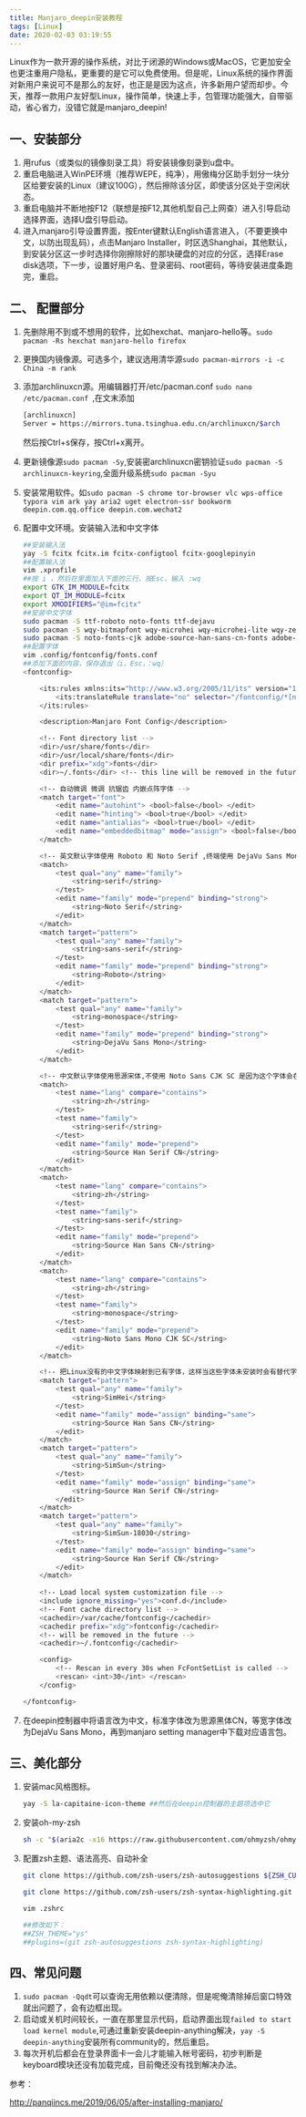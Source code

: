 ```yaml
---
title: Manjaro_deepin安装教程
tags: [Linux]
date: 2020-02-03 03:19:55
---
```


Linux作为一款开源的操作系统，对比于闭源的Windows或MacOS，它更加安全也更注重用户隐私，更重要的是它可以免费使用。但是呢，Linux系统的操作界面对新用户来说可不是那么的友好，也正是是因为这点，许多新用户望而却步。今天，推荐一款用户友好型Linux，操作简单，快速上手，包管理功能强大，自带驱动，省心省力，没错它就是manjaro_deepin!

<!-- more -->

## 一、安装部分

1. 用rufus（或类似的镜像刻录工具）将安装镜像刻录到u盘中。
2. 重启电脑进入WinPE环境（推荐WEPE，纯净），用傲梅分区助手划分一块分区给要安装的Linux（建议100G），然后擦除该分区，即使该分区处于空闲状态。
3. 重启电脑并不断地按F12（联想是按F12,其他机型自己上网查）进入引导启动选择界面，选择U盘引导启动。
4. 进入manjaro引导设置界面，按Enter键默认English语言进入，（不要更换中文，以防出现乱码），点击Manjaro Installer，时区选Shanghai，其他默认，到安装分区这一步时选择你刚擦除好的那块硬盘的对应的分区，选择Erase disk选项，下一步，设置好用户名、登录密码、root密码，等待安装进度条跑完，重启。

## 二、 配置部分

1. 先删除用不到或不想用的软件，比如hexchat、manjaro-hello等。`sudo pacman -Rs hexchat manjaro-hello firefox`

2. 更换国内镜像源。可选多个，建议选用清华源`sudo pacman-mirrors -i -c China -m rank`

3. 添加archlinuxcn源。用编辑器打开/etc/pacman.conf `sudo nano /etc/pacman.conf `,在文末添加

   ```sh
   [archlinuxcn]
   Server = https://mirrors.tuna.tsinghua.edu.cn/archlinuxcn/$arch
   ```

   然后按Ctrl+s保存，按Ctrl+x离开。

4. 更新镜像源`sudo pacman -Sy`,安装密archlinuxcn密钥验证`sudo pacman -S archlinuxcn-keyring`,全面升级系统`sudo pacman -Syu`

5. 安装常用软件。如`sudo pacman -S chrome tor-browser vlc wps-office typora vim ark yay aria2 uget electron-ssr bookworm deepin.com.qq.office deepin.com.wechat2`

6. 配置中文环境。安装输入法和中文字体

   ```sh
   ##安装输入法
   yay -S fcitx fcitx.im fcitx-configtool fcitx-googlepinyin
   ##配置输入法
   vim .xprofile 
   ##按 i ，然后在里面加入下面的三行，按Esc，输入 :wq
   export GTK_IM_MODULE=fcitx
   export QT_IM_MODULE=fcitx
   export XMODIFIERS="@im=fcitx"
   ##安装中文字体
   sudo pacman -S ttf-roboto noto-fonts ttf-dejavu
   sudo pacman -S wqy-bitmapfont wqy-microhei wqy-microhei-lite wqy-zenhei
   sudo pacman -S noto-fonts-cjk adobe-source-han-sans-cn-fonts adobe-source-han-serif-cn-fonts
   ##配置字体
   vim .config/fontconfig/fonts.conf 
   ##添加下面的内容，保存退出（i，Esc，：wq）
   <fontconfig>
   
       <its:rules xmlns:its="http://www.w3.org/2005/11/its" version="1.0">
           <its:translateRule translate="no" selector="/fontconfig/*[not(self::description)]"/>
       </its:rules>
   
       <description>Manjaro Font Config</description>
   
       <!-- Font directory list -->
       <dir>/usr/share/fonts</dir>
       <dir>/usr/local/share/fonts</dir>
       <dir prefix="xdg">fonts</dir>
       <dir>~/.fonts</dir> <!-- this line will be removed in the future -->
   
       <!-- 自动微调 微调 抗锯齿 内嵌点阵字体 -->
       <match target="font">
           <edit name="autohint"> <bool>false</bool> </edit>
           <edit name="hinting"> <bool>true</bool> </edit>
           <edit name="antialias"> <bool>true</bool> </edit>
           <edit name="embeddedbitmap" mode="assign"> <bool>false</bool> </edit>
       </match>
   
       <!-- 英文默认字体使用 Roboto 和 Noto Serif ,终端使用 DejaVu Sans Mono. -->
       <match>
           <test qual="any" name="family">
               <string>serif</string>
           </test>
           <edit name="family" mode="prepend" binding="strong">
               <string>Noto Serif</string>
           </edit>
       </match>
       <match target="pattern">
           <test qual="any" name="family">
               <string>sans-serif</string>
           </test>
           <edit name="family" mode="prepend" binding="strong">
               <string>Roboto</string>
           </edit>
       </match>
       <match target="pattern">
           <test qual="any" name="family">
               <string>monospace</string>
           </test>
           <edit name="family" mode="prepend" binding="strong">
               <string>DejaVu Sans Mono</string>
           </edit>
       </match>
   
       <!-- 中文默认字体使用思源宋体,不使用 Noto Sans CJK SC 是因为这个字体会在特定情况下显示片假字. -->
       <match>
           <test name="lang" compare="contains">
               <string>zh</string>
           </test>
           <test name="family">
               <string>serif</string>
           </test>
           <edit name="family" mode="prepend">
               <string>Source Han Serif CN</string>
           </edit>
       </match>
       <match>
           <test name="lang" compare="contains">
               <string>zh</string>
           </test>
           <test name="family">
               <string>sans-serif</string>
           </test>
           <edit name="family" mode="prepend">
               <string>Source Han Sans CN</string>
           </edit>
       </match>
       <match>
           <test name="lang" compare="contains">
               <string>zh</string>
           </test>
           <test name="family">
               <string>monospace</string>
           </test>
           <edit name="family" mode="prepend">
               <string>Noto Sans Mono CJK SC</string>
           </edit>
       </match>
   
       <!-- 把Linux没有的中文字体映射到已有字体，这样当这些字体未安装时会有替代字体 -->
       <match target="pattern">
           <test qual="any" name="family">
               <string>SimHei</string>
           </test>
           <edit name="family" mode="assign" binding="same">
               <string>Source Han Sans CN</string>
           </edit>
       </match>
       <match target="pattern">
           <test qual="any" name="family">
               <string>SimSun</string>
           </test>
           <edit name="family" mode="assign" binding="same">
               <string>Source Han Serif CN</string>
           </edit>
       </match>
       <match target="pattern">
           <test qual="any" name="family">
               <string>SimSun-18030</string>
           </test>
           <edit name="family" mode="assign" binding="same">
               <string>Source Han Serif CN</string>
           </edit>
       </match>
       
       <!-- Load local system customization file -->
       <include ignore_missing="yes">conf.d</include>
       <!-- Font cache directory list -->
       <cachedir>/var/cache/fontconfig</cachedir>
       <cachedir prefix="xdg">fontconfig</cachedir>
       <!-- will be removed in the future -->
       <cachedir>~/.fontconfig</cachedir>
   
       <config>
           <!-- Rescan in every 30s when FcFontSetList is called -->
           <rescan> <int>30</int> </rescan>
       </config>
   
   </fontconfig>
   ```

7. 在deepin控制器中将语言改为中文，标准字体改为思源黑体CN，等宽字体改为DejaVu Sans Mono，再到manjaro setting manager中下载对应语言包。

## 三、美化部分

1. 安装mac风格图标。

   ```bash
   yay -S la-capitaine-icon-theme ##然后在deepin控制器的主题项选中它
   ```

2. 安装oh-my-zsh

   ```sh
   sh -c "$(aria2c -x16 https://raw.githubusercontent.com/ohmyzsh/ohmyzsh/master/tools/install.sh)"
   ```

3. 配置zsh主题、语法高亮、自动补全

   ```sh
   git clone https://github.com/zsh-users/zsh-autosuggestions ${ZSH_CUSTOM:-~/.oh-my-zsh/custom}/plugins/zsh-autosuggestions
   
   git clone https://github.com/zsh-users/zsh-syntax-highlighting.git ${ZSH_CUSTOM:-~/.oh-my-zsh/custom}/plugins/zsh-syntax-highlighting
   
   vim .zshrc 
   
   ##修改如下：
   ##ZSH_THEME="ys"
   ##plugins=(git zsh-autosuggestions zsh-syntax-highlighting)
   
   ```

   

## 四、常见问题

1. `sudo pacman -Qqdt`可以查询无用依赖以便清除，但是呢俺清除掉后窗口特效就出问题了，会有边框出现。
2. 启动或关机时间较长，一直在那里显示代码，启动界面出现`failed to start load kernel module`,可通过重新安装deepin-anything解决，`yay -S deepin-anything`安装所有community的，然后重启。
3. 每次开机后都会在登录界面卡一会儿才能输入帐号密码，初步判断是keyboard模块还没有加载完成，目前俺还没有找到解决办法。

参考：

 http://panqiincs.me/2019/06/05/after-installing-manjaro/ 